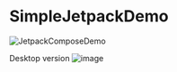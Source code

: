 # SimpleJetpackDemo
![JetpackComposeDemo](https://user-images.githubusercontent.com/47144962/156879208-af6efda5-8aa9-4c31-8070-ee33715ea809.gif)

Desktop version
![image](https://user-images.githubusercontent.com/47144962/158242381-d9500763-d94b-4e5e-815c-2bd49064deab.png)
